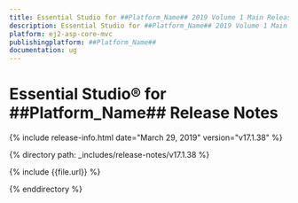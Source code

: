 ```yaml
---
title: Essential Studio for ##Platform_Name## 2019 Volume 1 Main Release Release Notes  
description: Essential Studio for ##Platform_Name## 2019 Volume 1 Main Release Release Notes  
platform: ej2-asp-core-mvc
publishingplatform: ##Platform_Name##
documentation: ug
---
```


# Essential Studio&reg; for  ##Platform_Name##  Release Notes  

{% include release-info.html date="March 29, 2019"  version="v17.1.38"  %} 

{% directory path: _includes/release-notes/v17.1.38 %}

{% include {{file.url}} %}

{% enddirectory %}
